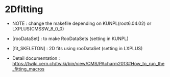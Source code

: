 # 2Dfitting
- NOTE : change the makefile depending on KUNPL(root6.04.02) or LXPLUS(CMSSW_8_0_0)
- [rooDataSet] : to make RooDataSets  (setting in KUNPL)
- [fit_SKELETON] : 2D fits using rooDataSet  (setting in LXPLUS)
		
- Detail documentation : https://twiki.cern.ch/twiki/bin/view/CMS/PAcharm2013#How_to_run_the_fitting_macros
